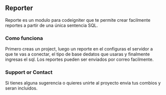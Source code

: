 ## Reporter

Reporte es un modulo para codeigniter que te permite crear facilmente reportes a partir de una única sentencia SQL.


### Como funciona

Primero creas un project, luego un reporte en el configuras el servidor a que te vas a conectar, el tipo de base dedatos que usaras y finalmente ingresas el sql.
Los reportes pueden ser enviados por correo facilmente.

### Support or Contact

Si tienes alguna sugerencia o quieres unirte al proyecto envia tus combios y seran incluidos.